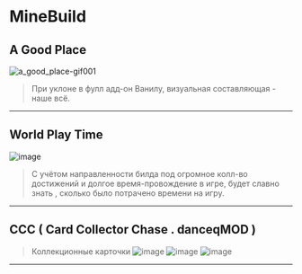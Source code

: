 # MineBuild
## A Good Place
![a_good_place-gif001](https://github.com/user-attachments/assets/3962aa24-aa8b-4463-b24f-2d0252417a12)
> При уклоне в фулл адд-он Ванилу, визуальная составляющая - наше всё.
___________
## World Play Time
![image](https://github.com/user-attachments/assets/8644003f-73a4-4664-a844-aae8ae726a83)
> С учётом направленности билда под огромное колл-во достижений и долгое время-провождение в игре, будет славно знать , сколько было потрачено времени на игру.
___________
## CCC ( Card Collector Chase . danceqMOD )
> Коллекционные карточки
![image](https://github.com/user-attachments/assets/10422760-5b16-487d-a945-b25825290908)
![image](https://github.com/user-attachments/assets/1aa5967d-b682-4a8e-8de7-29b6a8b5579f)
![image](https://github.com/user-attachments/assets/6d9f5794-300b-4e8f-a565-7a3d351de261)
___________
